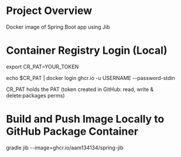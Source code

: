 # Project Overview
Docker image of Spring Boot app using Jib

# Container Registry Login (Local)
export CR_PAT=YOUR_TOKEN

echo $CR_PAT | docker login ghcr.io -u USERNAME --password-stdin

CR_PAT holds the PAT (token created in GitHub: read, write & delete:packages perms)

# Build and Push Image Locally to GitHub Package Container
gradle jib --image=ghcr.io/aam134134/spring-jib
